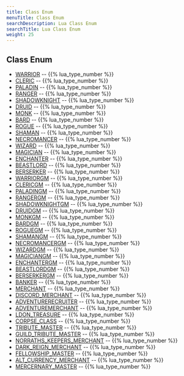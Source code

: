 ```yaml
---
title: Class Enum
menuTitle: Class Enum
searchDescription: Lua Class Enum
searchTitle: Lua Class Enum
weight: 25
---
```

## Class Enum
- [WARRIOR](warrior) -- {{% lua_type_number %}}
- [CLERIC](cleric) -- {{% lua_type_number %}}
- [PALADIN](paladin) -- {{% lua_type_number %}}
- [RANGER](ranger) -- {{% lua_type_number %}}
- [SHADOWKNIGHT](shadowknight) -- {{% lua_type_number %}}
- [DRUID](druid) -- {{% lua_type_number %}}
- [MONK](monk) -- {{% lua_type_number %}}
- [BARD](bard) -- {{% lua_type_number %}}
- [ROGUE](rogue) -- {{% lua_type_number %}}
- [SHAMAN](shaman) -- {{% lua_type_number %}}
- [NECROMANCER](necromancer) -- {{% lua_type_number %}}
- [WIZARD](wizard) -- {{% lua_type_number %}}
- [MAGICIAN](magician) -- {{% lua_type_number %}}
- [ENCHANTER](enchanter) -- {{% lua_type_number %}}
- [BEASTLORD](beastlord) -- {{% lua_type_number %}}
- [BERSERKER](berserker) -- {{% lua_type_number %}}
- [WARRIORGM](warriorgm) -- {{% lua_type_number %}}
- [CLERICGM](clericgm) -- {{% lua_type_number %}}
- [PALADINGM](paladingm) -- {{% lua_type_number %}}
- [RANGERGM](rangergm) -- {{% lua_type_number %}}
- [SHADOWKNIGHTGM](shadowknightgm) -- {{% lua_type_number %}}
- [DRUIDGM](druidgm) -- {{% lua_type_number %}}
- [MONKGM](monkgm) -- {{% lua_type_number %}}
- [BARDGM](bardgm) -- {{% lua_type_number %}}
- [ROGUEGM](roguegm) -- {{% lua_type_number %}}
- [SHAMANGM](shamangm) -- {{% lua_type_number %}}
- [NECROMANCERGM](necromancergm) -- {{% lua_type_number %}}
- [WIZARDGM](wizardgm) -- {{% lua_type_number %}}
- [MAGICIANGM](magiciangm) -- {{% lua_type_number %}}
- [ENCHANTERGM](enchantergm) -- {{% lua_type_number %}}
- [BEASTLORDGM](beastlordgm) -- {{% lua_type_number %}}
- [BERSERKERGM](berserkergm) -- {{% lua_type_number %}}
- [BANKER](banker) -- {{% lua_type_number %}}
- [MERCHANT](merchant) -- {{% lua_type_number %}}
- [DISCORD_MERCHANT](discord_merchant) -- {{% lua_type_number %}}
- [ADVENTURERECRUITER](adventurerecruiter) -- {{% lua_type_number %}}
- [ADVENTUREMERCHANT](adventuremerchant) -- {{% lua_type_number %}}
- [LDON_TREASURE](ldon_treasure) -- {{% lua_type_number %}}
- [CORPSE_CLASS](corpse_class) -- {{% lua_type_number %}}
- [TRIBUTE_MASTER](tribute_master) -- {{% lua_type_number %}}
- [GUILD_TRIBUTE_MASTER](guild_tribute_master) -- {{% lua_type_number %}}
- [NORRATHS_KEEPERS_MERCHANT](norraths_keepers_merchant) -- {{% lua_type_number %}}
- [DARK_REIGN_MERCHANT](dark_reign_merchant) -- {{% lua_type_number %}}
- [FELLOWSHIP_MASTER](fellowship_master) -- {{% lua_type_number %}}
- [ALT_CURRENCY_MERCHANT](alt_currency_merchant) -- {{% lua_type_number %}}
- [MERCERNARY_MASTER](mercernary_master) -- {{% lua_type_number %}}
